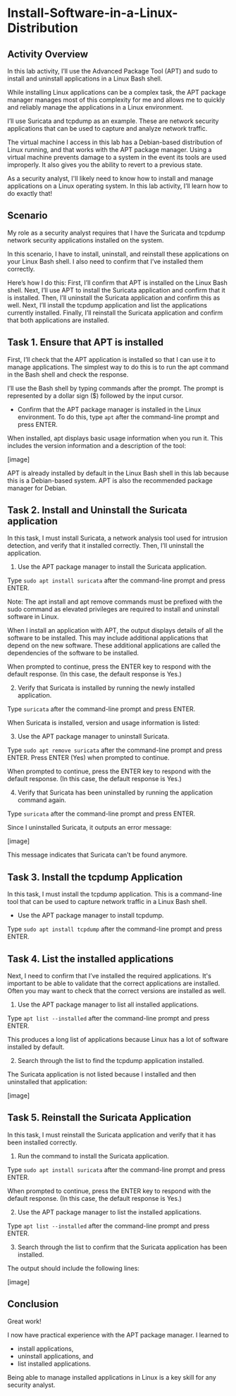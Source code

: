 # Install-Software-in-a-Linux-Distribution

<h2>Activity Overview</h2>

In this lab activity, I’ll use the Advanced Package Tool (APT) and sudo to install and uninstall applications in a Linux Bash shell. 

While installing Linux applications can be a complex task, the APT package manager manages most of this complexity for me and allows me to quickly and reliably manage the applications in a Linux environment.

I’ll use Suricata and tcpdump as an example. These are network security applications that can be used to capture and analyze network traffic.

The virtual machine I access in this lab has a Debian-based distribution of Linux running, and that works with the APT package manager. Using a virtual machine prevents damage to a system in the event its tools are used improperly. It also gives you the ability to revert to a previous state.

As a security analyst, I'll likely need to know how to install and manage applications on a Linux operating system. In this lab activity, I’ll learn how to do exactly that!

<h2>Scenario</h2>

My role as a security analyst requires that I have the Suricata and tcpdump network security applications installed on the system.

In this scenario, I have to install, uninstall, and reinstall these applications on your Linux Bash shell. I also need to confirm that I’ve installed them correctly.

Here’s how I do this: First, I’ll confirm that APT is installed on the Linux Bash shell. Next, I’ll use APT to install the Suricata application and confirm that it is installed. Then, I’ll uninstall the Suricata application and confirm this as well. Next, I’ll install the tcpdump application and list the applications currently installed. Finally, I’ll reinstall the Suricata application and confirm that both applications are installed.

<h2>Task 1. Ensure that APT is installed</h2>

First, I’ll check that the APT application is installed so that I can use it to manage applications. The simplest way to do this is to run the apt command in the Bash shell and check the response.

I’ll use the Bash shell by typing commands after the prompt. The prompt is represented by a dollar sign ($) followed by the input cursor.

- Confirm that the APT package manager is installed in the Linux environment. To do this, type ```apt``` after the command-line prompt and press ENTER.
  
When installed, apt displays basic usage information when you run it. This includes the version information and a description of the tool:

[image]

APT is already installed by default in the Linux Bash shell in this lab because this is a Debian-based system. APT is also the recommended package manager for Debian.

<h2>Task 2. Install and Uninstall the Suricata application</h2>

In this task, I must install Suricata, a network analysis tool used for intrusion detection, and verify that it installed correctly. Then, I’ll uninstall the application.

1. Use the APT package manager to install the Suricata application.

Type ```sudo apt install suricata``` after the command-line prompt and press ENTER.

Note: The apt install and apt remove commands must be prefixed with the sudo command as elevated privileges are required to install and uninstall software in Linux.

When I install an application with APT, the output displays details of all the software to be installed. This may include additional applications that depend on the new software. These additional applications are called the dependencies of the software to be installed.

When prompted to continue, press the ENTER key to respond with the default response. (In this case, the default response is Yes.)

2. Verify that Suricata is installed by running the newly installed application.

Type ```suricata``` after the command-line prompt and press ENTER.

When Suricata is installed, version and usage information is listed:

3. Use the APT package manager to uninstall Suricata.

Type ```sudo apt remove suricata``` after the command-line prompt and press ENTER. Press ENTER (Yes) when prompted to continue.

When prompted to continue, press the ENTER key to respond with the default response. (In this case, the default response is Yes.)

4. Verify that Suricata has been uninstalled by running the application command again.

Type ```suricata``` after the command-line prompt and press ENTER.

Since I uninstalled Suricata, it outputs an error message:

[image]

This message indicates that Suricata can't be found anymore.

<h2>Task 3. Install the tcpdump Application</h2>

In this task, I must install the tcpdump application. This is a command-line tool that can be used to capture network traffic in a Linux Bash shell.

- Use the APT package manager to install tcpdump.

Type ```sudo apt install tcpdump``` after the command-line prompt and press ENTER.

<h2>Task 4. List the installed applications</h2>

Next, I need to confirm that I’ve installed the required applications. It's important to be able to validate that the correct applications are installed. Often you may want to check that the correct versions are installed as well.

1. Use the APT package manager to list all installed applications.

Type ```apt list --installed``` after the command-line prompt and press ENTER.

This produces a long list of applications because Linux has a lot of software installed by default.

2. Search through the list to find the tcpdump application installed.

The Suricata application is not listed because I installed and then uninstalled that application:

[image]

<h2>Task 5. Reinstall the Suricata Application</h2>

In this task, I must reinstall the Suricata application and verify that it has been installed correctly.

1. Run the command to install the Suricata application.

Type ```sudo apt install suricata``` after the command-line prompt and press ENTER.

When prompted to continue, press the ENTER key to respond with the default response. (In this case, the default response is Yes.)

2. Use the APT package manager to list the installed applications.

Type ```apt list --installed``` after the command-line prompt and press ENTER.

3. Search through the list to confirm that the Suricata application has been installed.
   
The output should include the following lines:

[image]

<h2>Conclusion</h2>

Great work!

I now have practical experience with the APT package manager. I learned to

- install applications,
- uninstall applications, and
- list installed applications.
  
Being able to manage installed applications in Linux is a key skill for any security analyst.

